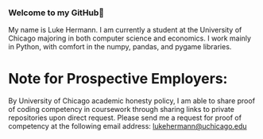### Welcome to my GitHub👋

My name is Luke Hermann. I am currently a student at the University of Chicago majoring in both computer science and economics. I work mainly in Python, with comfort in the numpy, pandas, and pygame libraries.

# Note for Prospective Employers:
By University of Chicago academic honesty policy, I am able to share proof of coding competency in coursework through sharing links to private repositories upon direct request. Please send me a request for proof of competency at the following email address: lukehermann@uchicago.edu
